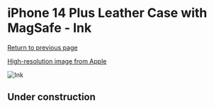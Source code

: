 # iPhone 14 Plus Leather Case with MagSafe - Ink

[Return to previous page](/iphone_14)

[High-resolution image from Apple](https://store.storeimages.cdn-apple.com/8756/as-images.apple.com/is/MPPC3?wid=4500&hei=4500&fmt=png)

<div style="width: 512px"><img src="/almost_uncompressed/MPPC3.webp" alt="Ink"></div>

## Under construction
